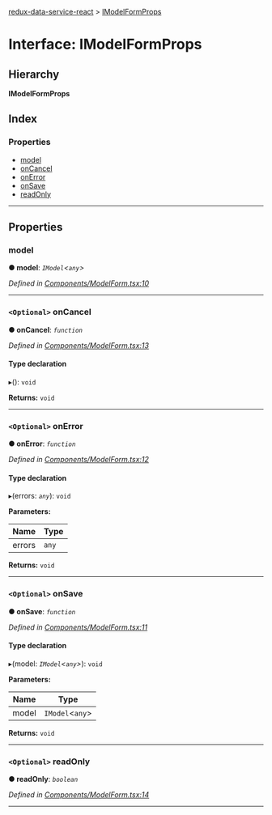 [redux-data-service-react](../README.md) > [IModelFormProps](../interfaces/imodelformprops.md)

# Interface: IModelFormProps

## Hierarchy

**IModelFormProps**

## Index

### Properties

* [model](imodelformprops.md#model)
* [onCancel](imodelformprops.md#oncancel)
* [onError](imodelformprops.md#onerror)
* [onSave](imodelformprops.md#onsave)
* [readOnly](imodelformprops.md#readonly)

---

## Properties

<a id="model"></a>

###  model

**● model**: *`IModel`<`any`>*

*Defined in [Components/ModelForm.tsx:10](https://github.com/Rediker-Software/redux-data-service-react/blob/67b6bcb/src/Components/ModelForm.tsx#L10)*

___
<a id="oncancel"></a>

### `<Optional>` onCancel

**● onCancel**: *`function`*

*Defined in [Components/ModelForm.tsx:13](https://github.com/Rediker-Software/redux-data-service-react/blob/67b6bcb/src/Components/ModelForm.tsx#L13)*

#### Type declaration
▸(): `void`

**Returns:** `void`

___
<a id="onerror"></a>

### `<Optional>` onError

**● onError**: *`function`*

*Defined in [Components/ModelForm.tsx:12](https://github.com/Rediker-Software/redux-data-service-react/blob/67b6bcb/src/Components/ModelForm.tsx#L12)*

#### Type declaration
▸(errors: *`any`*): `void`

**Parameters:**

| Name | Type |
| ------ | ------ |
| errors | `any` |

**Returns:** `void`

___
<a id="onsave"></a>

### `<Optional>` onSave

**● onSave**: *`function`*

*Defined in [Components/ModelForm.tsx:11](https://github.com/Rediker-Software/redux-data-service-react/blob/67b6bcb/src/Components/ModelForm.tsx#L11)*

#### Type declaration
▸(model: *`IModel`<`any`>*): `void`

**Parameters:**

| Name | Type |
| ------ | ------ |
| model | `IModel`<`any`> |

**Returns:** `void`

___
<a id="readonly"></a>

### `<Optional>` readOnly

**● readOnly**: *`boolean`*

*Defined in [Components/ModelForm.tsx:14](https://github.com/Rediker-Software/redux-data-service-react/blob/67b6bcb/src/Components/ModelForm.tsx#L14)*

___

